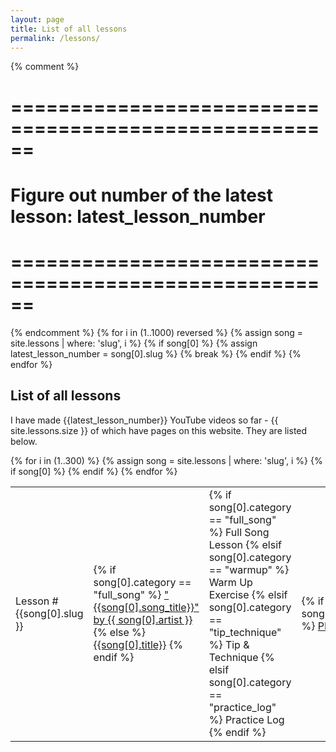 ```yaml
---
layout: page
title: List of all lessons
permalink: /lessons/
---
```


{% comment %}
  # ======================================================
  # Figure out number of the latest lesson: latest_lesson_number
  # ======================================================
{% endcomment %}
{% for i in (1..1000) reversed %}
  {% assign song = site.lessons | where: 'slug', i %}
  {% if song[0] %}
    {% assign latest_lesson_number = song[0].slug %}
    {% break %}
  {% endif %}
{% endfor %}


## List of all lessons
I have made {{latest_lesson_number}} YouTube videos so far - {{ site.lessons.size }} of which have pages on this website. They are listed below.

<table class="lesson-table">
{% for i in (1..300) %}
{% assign song = site.lessons | where: 'slug', i %}
  {% if song[0] %}
<tr>
  <td>Lesson #{{song[0].slug }}</td>
  <!-- <td>{{song[0].date_published | date: "%b %-d, %Y"}}</td> -->
  <td>
    {% if song[0].category == "full_song" %}
      <a href="{{ song[0].url | relative_url }}">"{{song[0].song_title}}" by {{ song[0].artist }}</a>
    {% else %}
      <a href="{{ song[0].url | relative_url }}">{{song[0].title}}</a>
    {% endif %}
  </td>
  <td>
    {% if song[0].category == "full_song" %}
      Full Song Lesson
    {% elsif song[0].category == "warmup" %}
      Warm Up Exercise
    {% elsif song[0].category == "tip_technique" %}
      Tip & Technique
    {% elsif song[0].category == "practice_log" %}
      Practice Log
    {% endif %}
  </td>
  <td>
    {% if song[0].patreon_lesson_url %}
      <a href="{{ song[0].patreon_lesson_url }}">PDF</a>
    {% endif %}
  </td>
</tr>
  {% endif %}
{% endfor %}
</table>
